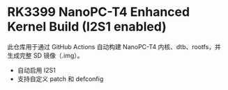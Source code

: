 # RK3399 NanoPC-T4 Enhanced Kernel Build (I2S1 enabled)

此仓库用于通过 GitHub Actions 自动构建 NanoPC-T4 内核、dtb、rootfs，并生成完整 SD 镜像（.img）。
- 自动启用 I2S1
- 支持自定义 patch 和 defconfig
